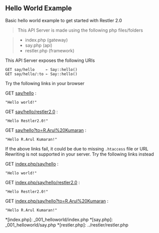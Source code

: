 Hello World Example
-------------------

Basic hello world example to get started with Restler 2.0
> This API Server is made using the following php files/folders

> * index.php      (gateway)
> * say.php      (api)
> * restler.php      (framework)

This API Server exposes the following URIs

	GET say/hello     ⇠ Say::hello()
	GET say/hello/:to ⇠ Say::hello()


Try the following links in your browser

GET [say/hello](say/hello)
:	
~~~~~~~~~~~~~~~~~~~~~~~~~~~~~~~~
"Hello world!"
~~~~~~~~~~~~~~~~~~~~~~~~~~~~~~~~

GET [say/hello/restler2.0](say/hello/restler2.0)
:	
~~~~~~~~~~~~~~~~~~~~~~~~~~~~~~~~
"Hello Restler2.0!"
~~~~~~~~~~~~~~~~~~~~~~~~~~~~~~~~

GET [say/hello?to=R.Arul%20Kumaran](say/hello?to=R.Arul%20Kumaran)
:	
~~~~~~~~~~~~~~~~~~~~~~~~~~~~~~~~
"Hello R.Arul Kumaran!"
~~~~~~~~~~~~~~~~~~~~~~~~~~~~~~~~


If the above links fail, it could be due to missing `.htaccess` file or URL Rewriting is not supported in your server. 
Try the following links instead

GET [index.php/say/hello](index.php/say/hello)
:	
~~~~~~~~~~~~~~~~~~~~~~~~~~~~~~~~
"Hello world!"
~~~~~~~~~~~~~~~~~~~~~~~~~~~~~~~~

GET [index.php/say/hello/restler2.0](index.php/say/hello/restler2.0)
:	
~~~~~~~~~~~~~~~~~~~~~~~~~~~~~~~~
"Hello Restler2.0!"
~~~~~~~~~~~~~~~~~~~~~~~~~~~~~~~~

GET [index.php/say/hello?to=R.Arul%20Kumaran](index.php/say/hello?to=R.Arul%20Kumaran)
:	
~~~~~~~~~~~~~~~~~~~~~~~~~~~~~~~~
"Hello R.Arul Kumaran!"
~~~~~~~~~~~~~~~~~~~~~~~~~~~~~~~~



*[index.php]: _001_helloworld/index.php
*[say.php]: _001_helloworld/say.php
*[restler.php]: ../restler/restler.php

